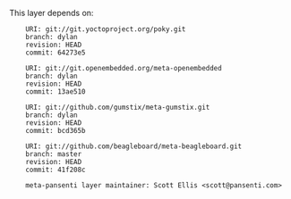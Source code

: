 This layer depends on:

        URI: git://git.yoctoproject.org/poky.git
        branch: dylan
        revision: HEAD
        commit: 64273e5

        URI: git://git.openembedded.org/meta-openembedded
        branch: dylan
        revision: HEAD
        commit: 13ae510

        URI: git://github.com/gumstix/meta-gumstix.git
        branch: dylan
        revision: HEAD
        commit: bcd365b

        URI: git://github.com/beagleboard/meta-beagleboard.git
        branch: master
        revision: HEAD
        commit: 41f208c

        meta-pansenti layer maintainer: Scott Ellis <scott@pansenti.com>

